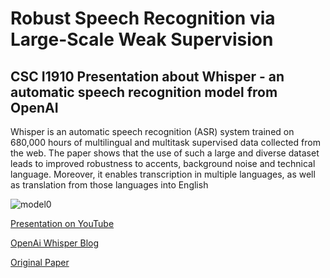# Robust Speech Recognition via Large-Scale Weak Supervision
## CSC I1910 Presentation about Whisper - an automatic speech recognition model from OpenAI


Whisper is an automatic speech recognition (ASR) system trained on 680,000 hours of multilingual and multitask supervised data collected from the web. The paper shows that the use of such a large and diverse dataset leads to improved robustness to accents, background noise and technical language. Moreover, it enables transcription in multiple languages, as well as translation from those languages into English

![model0](https://user-images.githubusercontent.com/89886212/230700449-41702ec9-29b0-41e3-a7c3-27201689ee62.jpg)

[Presentation on YouTube](https://youtu.be/gwzqALl7uuY)

[OpenAi Whisper Blog](https://openai.com/research/whisper)

[Original Paper](https://arxiv.org/abs/2212.04356)
